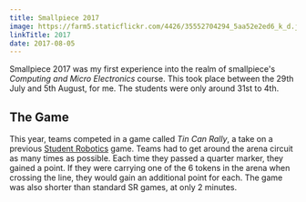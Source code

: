```yaml
---
title: Smallpiece 2017
image: https://farm5.staticflickr.com/4426/35552704294_5aa52e2ed6_k_d.jpg
linkTitle: 2017
date: 2017-08-05
---
```


Smallpiece 2017 was my first experience into the realm of smallpiece's _Computing and Micro Electronics_ course. This took place between the 29th July and 5th August, for me. The students were only around 31st to 4th.

## The Game 

This year, teams competed in a game called _Tin Can Rally_, a take on a previous [Student Robotics](/robotics) game. Teams had to get around the arena circuit as many times as possible. Each time they passed a quarter marker, they gained a point. If they were carrying one of the 6 tokens in the arena when crossing the line, they would gain an additional point for each. The game was also shorter than standard SR games, at only 2 minutes.   
